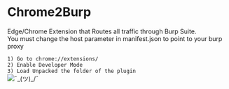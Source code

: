 # Chrome2Burp
Edge/Chrome Extension that Routes all traffic through Burp Suite.\
You must change the host parameter in manifest.json to point to your burp proxy

```1) Go to chrome://extensions/```\
```2) Enable Developer Mode```\
```3) Load Unpacked the folder of the plugin```\
![¯\_(ツ)_/¯](./image.jpg)
